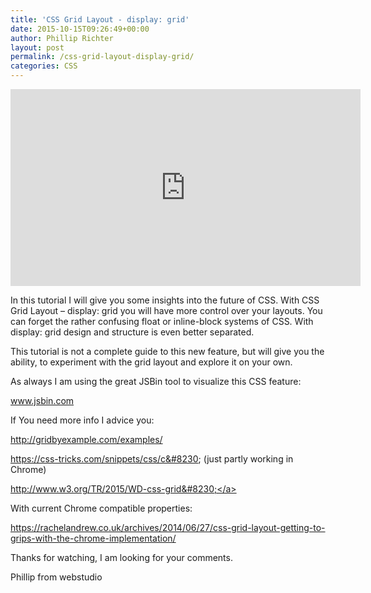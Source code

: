 ```yaml
---
title: 'CSS Grid Layout - display: grid'
date: 2015-10-15T09:26:49+00:00
author: Phillip Richter
layout: post
permalink: /css-grid-layout-display-grid/
categories: CSS
---
```

<iframe width="560" height="315" src="https://www.youtube.com/embed/m2KefvciVaA" allowfullscreen="allowfullscreen" frameborder="0"></iframe>

In this tutorial I will give you some insights into the future of CSS. With CSS Grid Layout &#8211; display: grid you will have more control over your layouts. You can forget the rather confusing float or inline-block systems of CSS. With display: grid design and structure is even better separated.
  
This tutorial is not a complete guide to this new feature, but will give you the ability, to experiment with the grid layout and explore it on your own.

As always I am using the great JSBin tool to visualize this CSS feature:
  
www.jsbin.com

If You need more info I advice you:

<a class="yt-uix-redirect-link" dir="ltr" title="http://gridbyexample.com/examples/" href="http://gridbyexample.com/examples/" target="_blank" rel="nofollow">http://gridbyexample.com/examples/</a>
  
<a class="yt-uix-redirect-link" dir="ltr" title="https://css-tricks.com/snippets/css/complete-guide-grid/" href="https://css-tricks.com/snippets/css/complete-guide-grid/" target="_blank" rel="nofollow">https://css-tricks.com/snippets/css/c&#8230; (just partly working in Chrome)</a>
  
<a class="yt-uix-redirect-link" dir="ltr" title="http://www.w3.org/TR/2015/WD-css-grid-1-20150917/" href="http://www.w3.org/TR/2015/WD-css-grid-1-20150917/" target="_blank" rel="nofollow">http://www.w3.org/TR/2015/WD-css-grid&#8230;</a>

With current Chrome compatible properties:

https://rachelandrew.co.uk/archives/2014/06/27/css-grid-layout-getting-to-grips-with-the-chrome-implementation/

Thanks for watching, I am looking for your comments.

Phillip from webstudio
